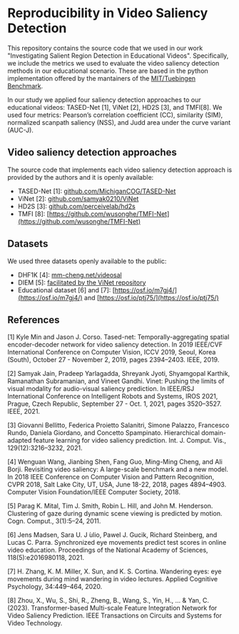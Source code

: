 # Reproducibility in Video Saliency Detection

This repository contains the source code that we used in our work "Investigating Salient Region Detection in Educational Videos". Specifically, we include the metrics we used to evaluate the video saliency detection methods in our educational scenario. These are based in the python implementation offered by the mantainers of the [MIT/Tuebingen Benchmark](https://saliency.tuebingen.ai/).

In our study we applied four saliency detection approaches to our educational videos: TASED-Net [1], ViNet [2], HD2S [3], and TMFI[8].
We used four metrics: Pearson’s correlation coefficient (CC), similarity (SIM), normalized scanpath saliency (NSS), and Judd area under the curve  variant (AUC-J).


## Video saliency detection approaches

The source code that implements each video saliency detection approach is provided by the authors and it is openly available:
- TASED-Net [1]: [github.com/MichiganCOG/TASED-Net](https://github.com/MichiganCOG/TASED-Net)
- ViNet [2]: [github.com/samyak0210/ViNet](https://github.com/samyak0210/ViNeta)
- HD2S [3]: [github.com/perceivelab/hd2s](https://github.com/perceivelab/hd2s)
- TMFI [8]: [https://github.com/wusonghe/TMFI-Net](https://github.com/wusonghe/TMFI-Net)

## Datasets
We used three datasets openly available to the public:
- DHF1K [4]: [mm-cheng.net/videosal](https://mmcheng.net/videosal/)
- DIEM [5]: [facilitated by the ViNet repository](https://github.com/samyak0210/ViNet)
- Educational dataset [6] and [7]: [https://osf.io/m7gj4/](https://osf.io/m7gj4/) and [https://osf.io/ptj75/](https://osf.io/ptj75/)


## References

[1] Kyle Min and Jason J. Corso. Tased-net: Temporally-aggregating spatial encoder-decoder network for video saliency detection. In 2019 IEEE/CVF International Conference on Computer Vision, ICCV 2019, Seoul, Korea (South), October 27 - November 2, 2019, pages 2394–2403. IEEE, 2019.

[2] Samyak Jain, Pradeep Yarlagadda, Shreyank Jyoti, Shyamgopal Karthik, Ramanathan Subramanian, and Vineet Gandhi. Vinet: Pushing the limits of visual modality for audio-visual saliency prediction. In IEEE/RSJ International Conference on Intelligent Robots and Systems, IROS 2021, Prague, Czech Republic, September 27 - Oct. 1, 2021, pages 3520–3527. IEEE, 2021.

[3] Giovanni Bellitto, Federica Proietto Salanitri, Simone Palazzo, Francesco Rundo, Daniela Giordano, and Concetto Spampinato. Hierarchical domain- adapted feature learning for video saliency prediction. Int. J. Comput. Vis., 129(12):3216–3232, 2021.

[4] Wenguan Wang, Jianbing Shen, Fang Guo, Ming-Ming Cheng, and Ali Borji. Revisiting video saliency: A large-scale benchmark and a new model. In 2018 IEEE Conference on Computer Vision and Pattern Recognition, CVPR 2018, Salt Lake City, UT, USA, June 18-22, 2018, pages 4894–4903. Computer Vision Foundation/IEEE Computer Society, 2018.

[5] Parag K. Mital, Tim J. Smith, Robin L. Hill, and John M. Henderson. Clustering of gaze during dynamic scene viewing is predicted by motion. Cogn. Comput., 3(1):5–24, 2011.

[6] Jens Madsen, Sara U. J ́ulio, Pawel J. Gucik, Richard Steinberg, and Lucas C. Parra. Synchronized eye movements predict test scores in online video education. Proceedings of the National Academy of Sciences, 118(5):e2016980118, 2021.

[7] H. Zhang, K. M. Miller, X. Sun, and K. S. Cortina. Wandering eyes: eye movements during mind wandering in video lectures. Applied Cognitive Psychology, 34:449–464, 2020.

[8] Zhou, X., Wu, S., Shi, R., Zheng, B., Wang, S., Yin, H., ... & Yan, C. (2023). Transformer-based Multi-scale Feature Integration Network for Video Saliency Prediction. IEEE Transactions on Circuits and Systems for Video Technology.


